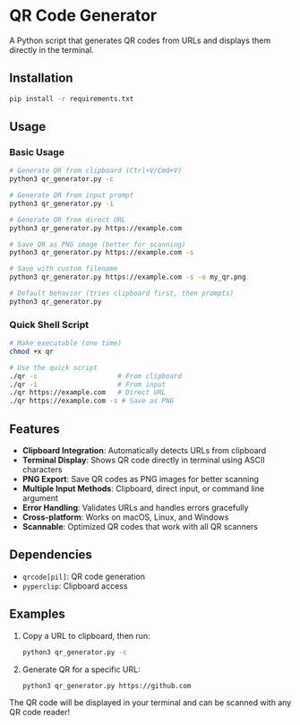 # QR Code Generator

A Python script that generates QR codes from URLs and displays them directly in the terminal.

## Installation

```bash
pip install -r requirements.txt
```

## Usage

### Basic Usage

```bash
# Generate QR from clipboard (Ctrl+V/Cmd+V)
python3 qr_generator.py -c

# Generate QR from input prompt
python3 qr_generator.py -i

# Generate QR from direct URL
python3 qr_generator.py https://example.com

# Save QR as PNG image (better for scanning)
python3 qr_generator.py https://example.com -s

# Save with custom filename
python3 qr_generator.py https://example.com -s -o my_qr.png

# Default behavior (tries clipboard first, then prompts)
python3 qr_generator.py
```

### Quick Shell Script

```bash
# Make executable (one time)
chmod +x qr

# Use the quick script
./qr -c                    # From clipboard
./qr -i                    # From input
./qr https://example.com   # Direct URL
./qr https://example.com -s # Save as PNG
```

## Features

-   **Clipboard Integration**: Automatically detects URLs from clipboard
-   **Terminal Display**: Shows QR code directly in terminal using ASCII characters
-   **PNG Export**: Save QR codes as PNG images for better scanning
-   **Multiple Input Methods**: Clipboard, direct input, or command line argument
-   **Error Handling**: Validates URLs and handles errors gracefully
-   **Cross-platform**: Works on macOS, Linux, and Windows
-   **Scannable**: Optimized QR codes that work with all QR scanners

## Dependencies

-   `qrcode[pil]`: QR code generation
-   `pyperclip`: Clipboard access

## Examples

1. Copy a URL to clipboard, then run:

    ```bash
    python3 qr_generator.py -c
    ```

2. Generate QR for a specific URL:
    ```bash
    python3 qr_generator.py https://github.com
    ```

The QR code will be displayed in your terminal and can be scanned with any QR code reader!
